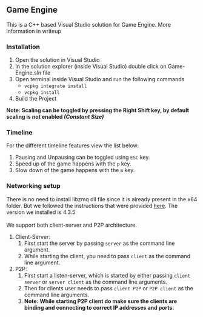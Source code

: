 ## Game Engine

This is a C++ based Visual Studio solution for Game Engine. More information in writeup

### Installation
1. Open the solution in Visual Studio
2. In the solution explorer (inside Visual Studio) double click on Game-Engine.sln file
3. Open terminal inside Visual Studio and run the following commands
    - `vcpkg integrate install`
    - `vcpkg install`
4. Build the Project

**Note: Scaling can be toggled by pressing the Right Shift key, by default scaling is not enabled *(Constant Size)***

### Timeline
For the different timeline features view the list below:
1. Pausing and Unpausing can be toggled using `ESC` key.
2. Speed up of the game happens with the `p` key.
3. Slow down of the game happens with the `m` key.

### Networking setup
There is no need to install libzmq dll file since it is already present in the x64 folder. But we followed the instructions that were provided [here](https://moodle-courses2425.wolfware.ncsu.edu/mod/page/view.php?id=351117). The version we installed is 4.3.5
<br><br>
We support both client-server and P2P architecture.
1. Client-Server:
    1. First start the server by passing `server` as the command line argument.
    2. While starting the client, you need to pass `client` as the command line argument.
2. P2P:
    1. First start a listen-server, which is started by either passing `client server` or `server client` as the command line arguments.
    2. Then for clients user needs to pass `client P2P` or `P2P client` as the command line arguments.
    3. **Note: While starting P2P client do make sure the clients are binding and connecting to correct IP addresses and ports.**